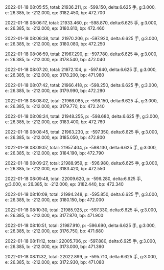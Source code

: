 2022-01-18 08:05:55, total: 21936.211, p: -599.150, delta:6.625 手, g:3.000, e: 26.385, b: -212.000, ep: 3182.450, bp: 472.700

2022-01-18 08:06:17, total: 21933.460, p: -598.870, delta:6.625 手, g:3.000, e: 26.385, b: -212.000, ep: 3180.810, bp: 472.460

2022-01-18 08:06:38, total: 21970.206, p: -597.920, delta:6.625 手, g:3.000, e: 26.385, b: -212.000, ep: 3180.080, bp: 472.250

2022-01-18 08:06:59, total: 21967.290, p: -597.780, delta:6.625 手, g:3.000, e: 26.385, b: -212.000, ep: 3178.540, bp: 472.040

2022-01-18 08:07:20, total: 21972.104, p: -597.640, delta:6.625 手, g:3.000, e: 26.385, b: -212.000, ep: 3178.200, bp: 471.980

2022-01-18 08:07:42, total: 21966.418, p: -598.250, delta:6.625 手, g:3.000, e: 26.385, b: -212.000, ep: 3179.990, bp: 472.280

2022-01-18 08:08:02, total: 21966.085, p: -598.150, delta:6.625 手, g:3.000, e: 26.385, b: -212.000, ep: 3179.770, bp: 472.240

2022-01-18 08:08:24, total: 21948.255, p: -598.680, delta:6.625 手, g:3.000, e: 26.385, b: -212.000, ep: 3183.400, bp: 472.760

2022-01-18 08:08:45, total: 21963.230, p: -597.350, delta:6.625 手, g:3.000, e: 26.385, b: -212.000, ep: 3185.050, bp: 472.800

2022-01-18 08:09:07, total: 21957.404, p: -598.130, delta:6.625 手, g:3.000, e: 26.385, b: -212.000, ep: 3184.190, bp: 472.790

2022-01-18 08:09:27, total: 21988.959, p: -596.980, delta:6.625 手, g:3.000, e: 26.385, b: -212.000, ep: 3183.420, bp: 472.550

2022-01-18 08:09:48, total: 22009.620, p: -596.280, delta:6.625 手, g:3.000, e: 26.385, b: -212.000, ep: 3182.440, bp: 472.340

2022-01-18 08:10:09, total: 21994.248, p: -595.850, delta:6.625 手, g:3.000, e: 26.385, b: -212.000, ep: 3180.150, bp: 472.000

2022-01-18 08:10:30, total: 21985.925, p: -597.330, delta:6.625 手, g:3.000, e: 26.385, b: -212.000, ep: 3177.870, bp: 471.900

2022-01-18 08:10:51, total: 21987.910, p: -596.690, delta:6.625 手, g:3.000, e: 26.385, b: -212.000, ep: 3176.750, bp: 471.680

2022-01-18 08:11:12, total: 22005.706, p: -597.880, delta:6.625 手, g:3.000, e: 26.385, b: -212.000, ep: 3173.000, bp: 471.360

2022-01-18 08:11:32, total: 22022.899, p: -595.710, delta:6.625 手, g:3.000, e: 26.385, b: -212.000, ep: 3172.930, bp: 471.080